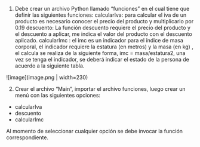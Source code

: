 1. Debe crear un archivo Python llamado “funciones” en el cual tiene que definir las siguientes funciones:
	calcularIva: para calcular el iva de un producto es necesario conocer el precio del producto y multiplicarlo por 0.19
	descuento: La función descuento requiere el precio del producto y el descuento a aplicar, me indica el valor del producto con el descuento aplicado.
	calcularImc : el imc es un indicador para el índice de masa corporal, el indicador requiere la estatura (en metros) y la masa (en kg) , el calcula se realiza de la siguiente forma, imc = masa/estatura2, una vez se tenga el indicador, se deberá indicar el estado de la persona de acuerdo a la siguiente tabla. 
 
 ![image](image.png | width=230)

2. Crear el archivo “Main”, importar el archivo funciones, luego crear un menú con las siguientes opciones:
*	calcularIva
*	descuento
*	calcularImc

Al momento de seleccionar cualquier opción se debe invocar la función correspondiente.